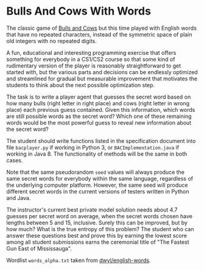 # Bulls And Cows With Words
The classic game of [Bulls and Cows](https://en.wikipedia.org/wiki/Bulls_and_Cows) but this time played with English words that have no repeated characters, instead of the symmetric space of plain old integers with no repeated digits.

A fun, educational and interesting programming exercise that offers something for everybody in a CS1/CS2 course so that some kind of rudimentary version of the player is reasonably straightforward to get started with, but the various parts and decisions can be endlessly optimized and streamlined for gradual but measurable improvement that motivates the students to think about the next possible optimization step.

The task is to write a player agent that guesses the secret word based on how many bulls (right letter in right place) and cows (right letter in wrong place) each previous guess contained. Given this information, which words are still possible words as the secret word? Which one of these remaining words would be the most powerful guess to reveal new information about the secret word?

The student should write functions listed in the specification document into file `bacplayer.py` if working in Python 3, or `BACImplementation.java` if working in Java 8. The functionality of methods will be the same in both cases.

Note that the same pseudorandom `seed` values will always produce the same secret words for everybody within the same language, regardless of the underlying computer platform. However, the same seed will produce different secret words in the current versions of testers written in Python and Java.

The instructor's current best private model solution needs about 4.7 guesses per secret word on average, when the secret words chosen have lengths between 5 and 15, inclusive. Surely this can be improved, but by how much? What is the true entropy of this problem? The student who can answer these questions best and prove this by earning the lowest score among all student submissions earns the ceremonial title of "The Fastest Gun East of Mississauga".

Wordlist `words_alpha.txt` taken from [dwyl/english-words](https://github.com/dwyl/english-words).

